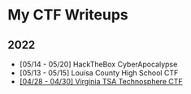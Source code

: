 # My CTF Writeups
## 2022
 - [05/14 - 05/20] HackTheBox CyberApocalypse
 - [05/13 - 05/15] Louisa County High School CTF
 - [[04/28 - 04/30] Virginia TSA Technosphere CTF](./va-tsa22/main.md)
